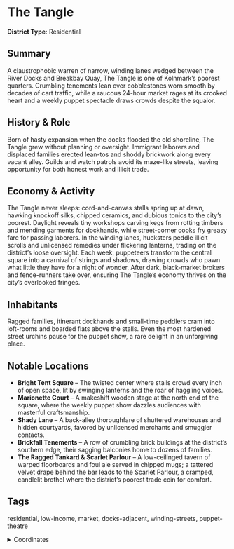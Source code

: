 # The Tangle

**District Type**: Residential

## Summary

A claustrophobic warren of narrow, winding lanes wedged between the River Docks and Breakbay Quay, The Tangle is one of Kolnmark’s poorest quarters. Crumbling tenements lean over cobblestones worn smooth by decades of cart traffic, while a raucous 24-hour market rages at its crooked heart and a weekly puppet spectacle draws crowds despite the squalor.

## History & Role

Born of hasty expansion when the docks flooded the old shoreline, The Tangle grew without planning or oversight. Immigrant laborers and displaced families erected lean-tos and shoddy brickwork along every vacant alley. Guilds and watch patrols avoid its maze-like streets, leaving opportunity for both honest work and illicit trade.

## Economy & Activity

The Tangle never sleeps: cord-and-canvas stalls spring up at dawn, hawking knockoff silks, chipped ceramics, and dubious tonics to the city’s poorest. Daylight reveals tiny workshops carving kegs from rotting timbers and mending garments for dockhands, while street-corner cooks fry greasy fare for passing laborers. In the winding lanes, hucksters peddle illicit scrolls and unlicensed remedies under flickering lanterns, trading on the district’s loose oversight. Each week, puppeteers transform the central square into a carnival of strings and shadows, drawing crowds who pawn what little they have for a night of wonder. After dark, black-market brokers and fence-runners take over, ensuring The Tangle’s economy thrives on the city’s overlooked fringes.

## Inhabitants

Ragged families, itinerant dockhands and small-time peddlers cram into loft-rooms and boarded flats above the stalls. Even the most hardened street urchins pause for the puppet show, a rare delight in an unforgiving place.

## Notable Locations

- **Bright Tent Square** – The twisted center where stalls crowd every inch of open space, lit by swinging lanterns and the roar of haggling voices.  
- **Marionette Court** – A makeshift wooden stage at the north end of the square, where the weekly puppet show dazzles audiences with masterful craftsmanship.  
- **Shady Lane** – A back-alley thoroughfare of shuttered warehouses and hidden courtyards, favored by unlicensed merchants and smuggler contacts.  
- **Brickfall Tenements** – A row of crumbling brick buildings at the district’s southern edge, their sagging balconies home to dozens of families.
- **The Ragged Tankard & Scarlet Parlour** – A low-ceilinged tavern of warped floorboards and foul ale served in chipped mugs; a tattered velvet drape behind the bar leads to the Scarlet Parlour, a cramped, candlelit brothel where the district’s poorest trade coin for comfort.

## Tags

residential, low-income, market, docks-adjacent, winding-streets, puppet-theatre

<details>
<summary>Coordinates</summary>

- [2966,3488]
- [3234,3264]
- [3270,3300]
- [3320,3260]
- [3296,3226]
- [3472,3070]
- [3508,3102]
- [3550,3062]
- [3604,3106]
- [3660,3072]
- [3754,3170]
- [3718,3208]
- [3846,3342]
- [3824,3378]
- [3840,3610]
- [3874,3622]
- [3882,3716]
- [3814,3732]
- [3814,3910]
- [3684,3916]
- [3674,3974]
- [3558,3980]
- [3544,3926]
- [3418,3922]
- [3408,3948]
- [3354,3952]
- [3346,3928]
- [3226,3924]
- [3220,3854]
- [3110,3844]
- [3106,3792]
- [3002,3788]
- [3002,3660]
- [2988,3576]
- [3002,3536]

</details>
